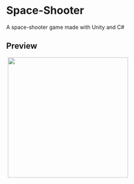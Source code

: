 # Space-Shooter
A space-shooter game made with Unity and C#

## Preview
  <img src="./space-shooter.gif" width="320"/>
